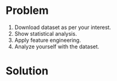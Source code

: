 # Problem
1. Download dataset as per your interest.
2. Show statistical analysis.
3. Apply feature engineering.
4. Analyze yourself with the dataset.

# Solution

